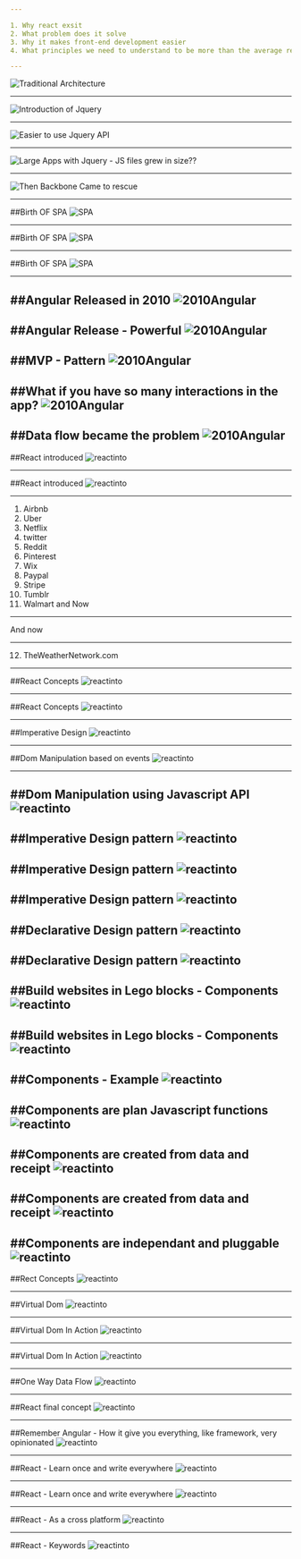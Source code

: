 ```yaml
---

1. Why react exsit
2. What problem does it solve
3. Why it makes front-end development easier
4. What principles we need to understand to be more than the average react developer

---
```


![Traditional Architecture](1.jpeg)

---

![Introduction of Jquery](2.jpeg)

---

![Easier to use Jquery API](3.jpeg)

---

![Large Apps with Jquery - JS files grew in size??](4.jpeg)

---

![Then Backbone Came to rescue](5.jpeg)

---

##Birth OF SPA
![SPA](6.jpeg)

---

##Birth OF SPA
![SPA](7.jpeg)

---

##Birth OF SPA
![SPA](8.jpeg)

---

##Angular Released in 2010
![2010Angular](9.jpeg)
---

##Angular Release -  Powerful
![2010Angular](10.jpeg)
---

##MVP - Pattern
![2010Angular](11.jpeg)
---

##What if you have so many interactions in the app?
![2010Angular](12.jpeg)
---

##Data flow became the problem
![2010Angular](13.jpeg)
---

##React introduced
![reactinto](14.jpeg)

---
##React introduced
![reactinto](15.jpeg)

---
1. Airbnb
2. Uber
3. Netflix
4. twitter
5. Reddit 
6. Pinterest
7. Wix
8. Paypal
9. Stripe
10. Tumblr
11. Walmart and Now
----

And now

---

12. TheWeatherNetwork.com

---
##React Concepts
![reactinto](16.jpeg)

---
##React Concepts
![reactinto](17.jpeg)

---

##Imperative Design
![reactinto](17.jpeg)

---

##Dom Manipulation based on events
![reactinto](18.jpeg)

---

##Dom Manipulation using Javascript API
![reactinto](19.jpeg)
---

##Imperative Design pattern
![reactinto](20.jpeg)
---

##Imperative Design pattern
![reactinto](21.jpeg)
---

##Imperative Design pattern
![reactinto](22.jpeg)
---

##Declarative Design pattern
![reactinto](23.jpeg)
---

##Declarative Design pattern
![reactinto](24.png)
---

##Build websites in Lego blocks - Components
![reactinto](25.png)
---

##Build websites in Lego blocks - Components
![reactinto](26.png)
---

##Components - Example
![reactinto](27.png)
---

##Components are plan Javascript functions
![reactinto](28.png)
---

##Components are created from data and receipt
![reactinto](28.png)
---

##Components are created from data and receipt
![reactinto](29.png)
---

##Components are independant and pluggable
![reactinto](30.png)
---

##Rect Concepts
![reactinto](31.png)

---
##Virtual Dom
![reactinto](32.png)

---
##Virtual Dom In Action
![reactinto](33.png)

---
##Virtual Dom In Action
![reactinto](34.png)

---
##One Way Data Flow
![reactinto](35.png)

---

##React final concept
![reactinto](36.png)

---

##Remember Angular - How it give you everything, like framework, very opinionated
![reactinto](36.png)

---
##React - Learn once and write everywhere
![reactinto](37.png)

---
##React - Learn once and write everywhere
![reactinto](38.png)

---
##React - As a cross platform
![reactinto](39.png)

---
##React - Keywords
![reactinto](40.png)